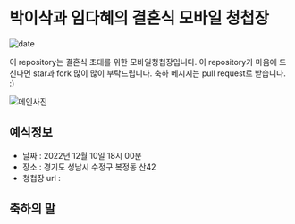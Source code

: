 # 박이삭과 임다혜의 결혼식 모바일 청첩장
![date](https://img.shields.io/date/1558189800.svg?style=for-the-badge)

이 repository는 결혼식 초대를 위한 모바일청첩장입니다. 이 repository가 마음에 드신다면 star과 fork 많이 많이 부탁드립니다. 축하 메시지는 pull request로 받습니다. :)



![메인사진]()

## 예식정보

* 날짜 : 2022년 12월 10일 18시 00분
* 장소 : 경기도 성남시 수정구 복정동 산42
* 청첩장 url : 

## 축하의 말


